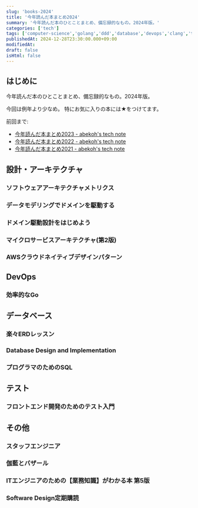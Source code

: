 ```yaml
---
slug: 'books-2024'
title: '今年読んだ本まとめ2024'
summary: '今年読んだ本のひとことまとめ、備忘録的なもの。2024年版。'
categories: ['tech']
tags: ['computer-science','golang','ddd','database','devops','clang','typescript','reading-book']
publishedAt: 2024-12-28T23:30:00.000+09:00
modifiedAt:
draft: false
isHtml: false
---
```


## はじめに

今年読んだ本のひとことまとめ、備忘録的なもの。2024年版。

今回は例年より少なめ。 特にお気に入りの本には★をつけてます。

前回まで:

- [今年読んだ本まとめ2023 - abekoh's tech note](/posts/books-2023)
- [今年読んだ本まとめ2022 - abekoh's tech note](/posts/books-2022)
- [今年読んだ本まとめ2021 - abekoh's tech note](/posts/books-2021)

## 設計・アーキテクチャ
### ソフトウェアアーキテクチャメトリクス
### データモデリングでドメインを駆動する
### ドメイン駆動設計をはじめよう
### マイクロサービスアーキテクチャ(第2版)
### AWSクラウドネイティブデザインパターン

## DevOps
### 効率的なGo

## データベース
### 楽々ERDレッスン
### Database Design and Implementation
### プログラマのためのSQL

## テスト
### フロントエンド開発のためのテスト入門

## その他
### スタッフエンジニア
### 伽藍とバザール
### ITエンジニアのための【業務知識】がわかる本 第5版
### Software Design定期購読

